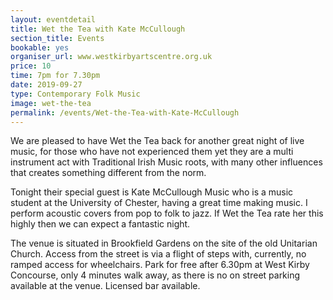 ```yaml
---
layout: eventdetail
title: Wet the Tea with Kate McCullough
section_title: Events
bookable: yes
organiser_url: www.westkirbyartscentre.org.uk
price: 10
time: 7pm for 7.30pm
date: 2019-09-27
type: Contemporary Folk Music
image: wet-the-tea
permalink: /events/Wet-the-Tea-with-Kate-McCullough
---
```


We are pleased to have Wet the Tea back for another great night of live music, for those who have not experienced them yet they are a multi instrument act with Traditional Irish Music roots, with many other influences that creates something different from the norm.

Tonight their special guest is Kate McCullough Music who is a music student at the University of Chester, having a great time making music. I perform acoustic covers from pop to folk to jazz. If Wet the Tea rate her this highly then we can expect a fantastic night.

The venue is situated in Brookfield Gardens on the site of the old Unitarian Church. Access from the street is via a flight of steps with, currently, no ramped access for wheelchairs. Park for free after 6.30pm at West Kirby Concourse, only 4 minutes walk away, as there is no on street parking available at the venue. Licensed bar available.
